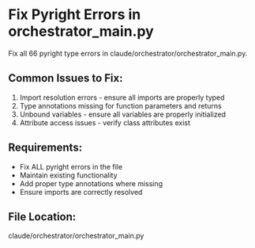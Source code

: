 # Fix Pyright Errors in orchestrator_main.py

Fix all 66 pyright type errors in claude/orchestrator/orchestrator_main.py.

## Common Issues to Fix:
1. Import resolution errors - ensure all imports are properly typed
2. Type annotations missing for function parameters and returns
3. Unbound variables - ensure all variables are properly initialized
4. Attribute access issues - verify class attributes exist

## Requirements:
- Fix ALL pyright errors in the file
- Maintain existing functionality
- Add proper type annotations where missing
- Ensure imports are correctly resolved

## File Location:
claude/orchestrator/orchestrator_main.py
